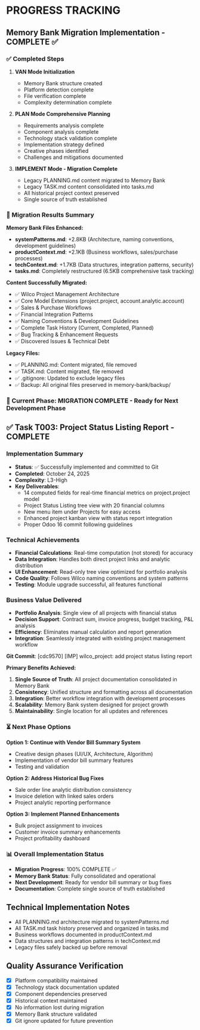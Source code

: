 # PROGRESS TRACKING

## Memory Bank Migration Implementation - COMPLETE ✅

### ✅ Completed Steps
1. **VAN Mode Initialization**
   - Memory Bank structure created
   - Platform detection complete
   - File verification complete
   - Complexity determination complete

2. **PLAN Mode Comprehensive Planning**
   - Requirements analysis complete
   - Component analysis complete
   - Technology stack validation complete
   - Implementation strategy defined
   - Creative phases identified
   - Challenges and mitigations documented

3. **IMPLEMENT Mode - Migration Complete**
   - Legacy PLANNING.md content migrated to Memory Bank
   - Legacy TASK.md content consolidated into tasks.md
   - All historical project context preserved
   - Single source of truth established

### 🎯 Migration Results Summary

**Memory Bank Files Enhanced:**
- **systemPatterns.md**: +2.8KB (Architecture, naming conventions, development guidelines)
- **productContext.md**: +2.1KB (Business workflows, sales/purchase processes)
- **techContext.md**: +1.7KB (Data structures, integration patterns, security)
- **tasks.md**: Completely restructured (6.5KB comprehensive task tracking)

**Content Successfully Migrated:**
- ✅ Wilco Project Management Architecture
- ✅ Core Model Extensions (project.project, account.analytic.account)
- ✅ Sales & Purchase Workflows
- ✅ Financial Integration Patterns
- ✅ Naming Conventions & Development Guidelines
- ✅ Complete Task History (Current, Completed, Planned)
- ✅ Bug Tracking & Enhancement Requests
- ✅ Discovered Issues & Technical Debt

**Legacy Files:**
- ✅ PLANNING.md: Content migrated, file removed
- ✅ TASK.md: Content migrated, file removed
- ✅ .gitignore: Updated to exclude legacy files
- ✅ Backup: All original files preserved in memory-bank/backup/

### 🔄 Current Phase: MIGRATION COMPLETE - Ready for Next Development Phase

## ✅ Task T003: Project Status Listing Report - COMPLETE

### Implementation Summary
- **Status**: ✅ Successfully implemented and committed to Git
- **Completed**: October 24, 2025
- **Complexity**: L3-High
- **Key Deliverables**:
  - 14 computed fields for real-time financial metrics on project.project model
  - Project Status Listing tree view with 20 financial columns
  - New menu item under Projects for easy access
  - Enhanced project kanban view with status report integration
  - Proper Odoo 16 commit following guidelines

### Technical Achievements
- **Financial Calculations**: Real-time computation (not stored) for accuracy
- **Data Integration**: Handles both direct project links and analytic distribution
- **UI Enhancement**: Read-only tree view optimized for portfolio analysis
- **Code Quality**: Follows Wilco naming conventions and system patterns
- **Testing**: Module upgrade successful, all features functional

### Business Value Delivered
- **Portfolio Analysis**: Single view of all projects with financial status
- **Decision Support**: Contract sum, invoice progress, budget tracking, P&L analysis
- **Efficiency**: Eliminates manual calculation and report generation
- **Integration**: Seamlessly integrated with existing project management workflow

**Git Commit**: [cdc9570] [IMP] wilco_project: add project status listing report

**Primary Benefits Achieved:**
1. **Single Source of Truth**: All project documentation consolidated in Memory Bank
2. **Consistency**: Unified structure and formatting across all documentation
3. **Integration**: Better workflow integration with development processes
4. **Scalability**: Memory Bank system designed for project growth
5. **Maintainability**: Single location for all updates and references

### ⏳ Next Phase Options

**Option 1: Continue with Vendor Bill Summary System**
- Creative design phases (UI/UX, Architecture, Algorithm)
- Implementation of vendor bill summary features
- Testing and validation

**Option 2: Address Historical Bug Fixes**
- Sale order line analytic distribution consistency
- Invoice deletion with linked sales orders
- Project analytic reporting performance

**Option 3: Implement Planned Enhancements**
- Bulk project assignment to invoices
- Customer invoice summary enhancements
- Project profitability dashboard

### 📊 Overall Implementation Status
- **Migration Progress**: 100% COMPLETE ✅
- **Memory Bank Status**: Fully consolidated and operational
- **Next Development**: Ready for vendor bill summary or bug fixes
- **Documentation**: Complete single source of truth established

## Technical Implementation Notes
- All PLANNING.md architecture migrated to systemPatterns.md
- All TASK.md task history preserved and organized in tasks.md
- Business workflows documented in productContext.md
- Data structures and integration patterns in techContext.md
- Legacy files safely backed up before removal

## Quality Assurance Verification
- [x] Platform compatibility maintained
- [x] Technology stack documentation updated
- [x] Component dependencies preserved
- [x] Historical context maintained
- [x] No information lost during migration
- [x] Memory Bank structure validated
- [x] Git ignore updated for future prevention
